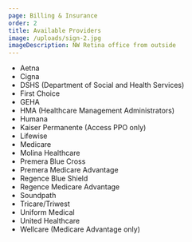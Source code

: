 ```yaml
---
page: Billing & Insurance
order: 2
title: Available Providers
image: /uploads/sign-2.jpg
imageDescription: NW Retina office from outside
---
```

* Aetna
* Cigna
* DSHS (Department of Social and Health Services)
* First Choice
* GEHA
* HMA (Healthcare Management Administrators)
* Humana
* Kaiser Permanente (Access PPO only)
* Lifewise
* Medicare
* Molina Healthcare
* Premera Blue Cross
* Premera Medicare Advantage
* Regence Blue Shield
* Regence Medicare Advantage
* Soundpath
* Tricare/Triwest
* Uniform Medical
* United Healthcare
* Wellcare (Medicare Advantage only)